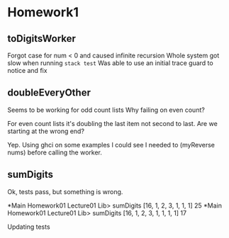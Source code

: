 # Homework1

## toDigitsWorker
Forgot case for num < 0 and caused infinite recursion
Whole system got slow when running `stack test`
Was able to use an initial trace guard to notice and fix

## doubleEveryOther
Seems to be working for odd count lists
Why failing on even count?

For even count lists it's doubling the last item not second to last.
Are we starting at the wrong end?

Yep. Using ghci on some examples I could see I needed to (myReverse nums) before calling the worker.

## sumDigits

Ok, tests pass, but something is wrong.

*Main Homework01 Lecture01 Lib> sumDigits [16, 1, 2, 3, 1, 1, 1]
25
*Main Homework01 Lecture01 Lib> sumDigits [16, 1, 2, 3, 1, 1, 1, 1]
17

Updating tests
